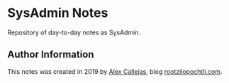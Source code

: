 # SysAdmin Notes

Repository of day-to-day notes as SysAdmin.






Author Information
------------------

This notes was created in 2019 by [Alex Callejas](https://www.twitter.com/dark_axl), blog [rootzilopochtli.com](https://www.rootzilopochtli.com/).

